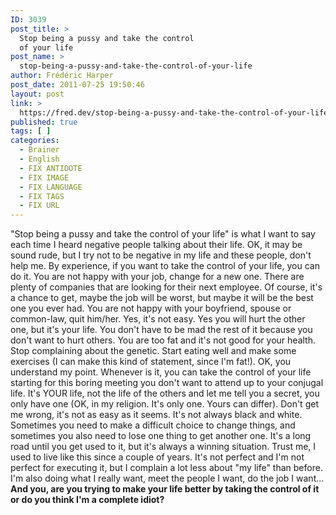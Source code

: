 ```yaml
---
ID: 3039
post_title: >
  Stop being a pussy and take the control
  of your life
post_name: >
  stop-being-a-pussy-and-take-the-control-of-your-life
author: Frédéric Harper
post_date: 2011-07-25 19:50:46
layout: post
link: >
  https://fred.dev/stop-being-a-pussy-and-take-the-control-of-your-life/
published: true
tags: [ ]
categories:
  - Brainer
  - English
  - FIX ANTIDOTE
  - FIX IMAGE
  - FIX LANGUAGE
  - FIX TAGS
  - FIX URL
---
```

"Stop being a pussy and take the control of your life" is what I want to say each time I heard negative people talking about their life. OK, it may be sound rude, but I try not to be negative in my life and these people, don't help me. By experience, if you want to take the control of your life, you can do it. You are not happy with your job, change for a new one. There are plenty of companies that are looking for their next employee. Of course, it's a chance to get, maybe the job will be worst, but maybe it will be the best one you ever had. You are not happy with your boyfriend, spouse or common-law, quit him/her. Yes, it's not easy. Yes you will hurt the other one, but it's your life. You don't have to be mad the rest of it because you don't want to hurt others. You are too fat and it's not good for your health. Stop complaining about the genetic. Start eating well and make some exercises (I can make this kind of statement, since I'm fat!). OK, you understand my point. Whenever is it, you can take the control of your life starting for this boring meeting you don't want to attend up to your conjugal life. It's YOUR life, not the life of the others and let me tell you a secret, you only have one (OK, in my religion. It's only one. Yours can differ). Don't get me wrong, it's not as easy as it seems. It's not always black and white. Sometimes you need to make a difficult choice to change things, and sometimes you also need to lose one thing to get another one. It's a long road until you get used to it, but it's always a winning situation. Trust me, I used to live like this since a couple of years. It's not perfect and I'm not perfect for executing it, but I complain a lot less about "my life" than before. I'm also doing what I really want, meet the people I want, do the job I want... **And you, are you trying to make your life better by taking the control of it or do you think I'm a complete idiot?**